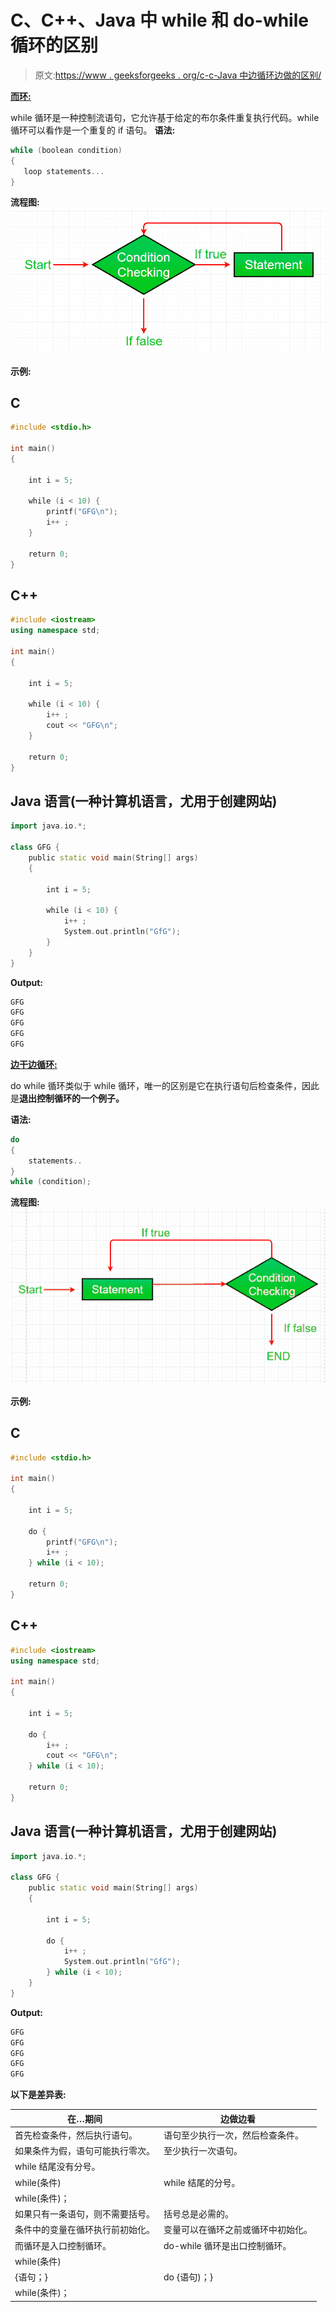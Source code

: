 # C、C++、Java 中 while 和 do-while 循环的区别

> 原文:[https://www . geeksforgeeks . org/c-c-Java 中边循环边做的区别/](https://www.geeksforgeeks.org/difference-between-while-and-do-while-loop-in-c-c-java/)

<u>**而环:**</u>

while 循环是一种控制流语句，它允许基于给定的布尔条件重复执行代码。while 循环可以看作是一个重复的 if 语句。
**语法:**

```cpp
while (boolean condition)
{
   loop statements...
}

```

**流程图:**
[![while loop](img/768d1cc1c0fcb376b6c69dd07663873b.png)](https://media.geeksforgeeks.org/wp-content/uploads/Loop1.png)

**示例:**

## C

```cpp
#include <stdio.h>

int main()
{

    int i = 5;

    while (i < 10) {
        printf("GFG\n");
        i++ ;
    }

    return 0;
}
```

## C++

```cpp
#include <iostream>
using namespace std;

int main()
{

    int i = 5;

    while (i < 10) {
        i++ ;
        cout << "GFG\n";
    }

    return 0;
}
```

## Java 语言(一种计算机语言，尤用于创建网站)

```cpp
import java.io.*;

class GFG {
    public static void main(String[] args)
    {

        int i = 5;

        while (i < 10) {
            i++ ;
            System.out.println("GfG");
        }
    }
}
```

**Output:**

```cpp
GFG
GFG
GFG
GFG
GFG

```

<u>**边干边循环:**</u>

do while 循环类似于 while 循环，唯一的区别是它在执行语句后检查条件，因此是**退出控制循环的一个例子。**

**语法:**

```cpp
do
{
    statements..
}
while (condition);

```

**流程图:**
[![do-while](img/c8ed474a00731a50269426e7b2fca021.png)](https://media.geeksforgeeks.org/wp-content/uploads/loop3.png)

**示例:**

## C

```cpp
#include <stdio.h>

int main()
{

    int i = 5;

    do {
        printf("GFG\n");
        i++ ;
    } while (i < 10);

    return 0;
}
```

## C++

```cpp
#include <iostream>
using namespace std;

int main()
{

    int i = 5;

    do {
        i++ ;
        cout << "GFG\n";
    } while (i < 10);

    return 0;
}
```

## Java 语言(一种计算机语言，尤用于创建网站)

```cpp
import java.io.*;

class GFG {
    public static void main(String[] args)
    {

        int i = 5;

        do {
            i++ ;
            System.out.println("GfG");
        } while (i < 10);
    }
}
```

**Output:**

```cpp
GFG
GFG
GFG
GFG
GFG

```

**以下是差异表:**

| 在…期间 | 边做边看 |
| --- | --- |
| 首先检查条件，然后执行语句。 | 语句至少执行一次，然后检查条件。 |
| 如果条件为假，语句可能执行零次。 | 至少执行一次语句。 |
| while 结尾没有分号。
while(条件) | while 结尾的分号。
while(条件)； |
| 如果只有一条语句，则不需要括号。 | 括号总是必需的。 |
| 条件中的变量在循环执行前初始化。 | 变量可以在循环之前或循环中初始化。 |
| 而循环是入口控制循环。 | do-while 循环是出口控制循环。 |
| while(条件)
{语句；} | do {语句)；}
while(条件)； |